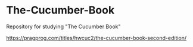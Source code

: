 # The-Cucumber-Book
Repository for studying "The Cucumber Book"

https://pragprog.com/titles/hwcuc2/the-cucumber-book-second-edition/
